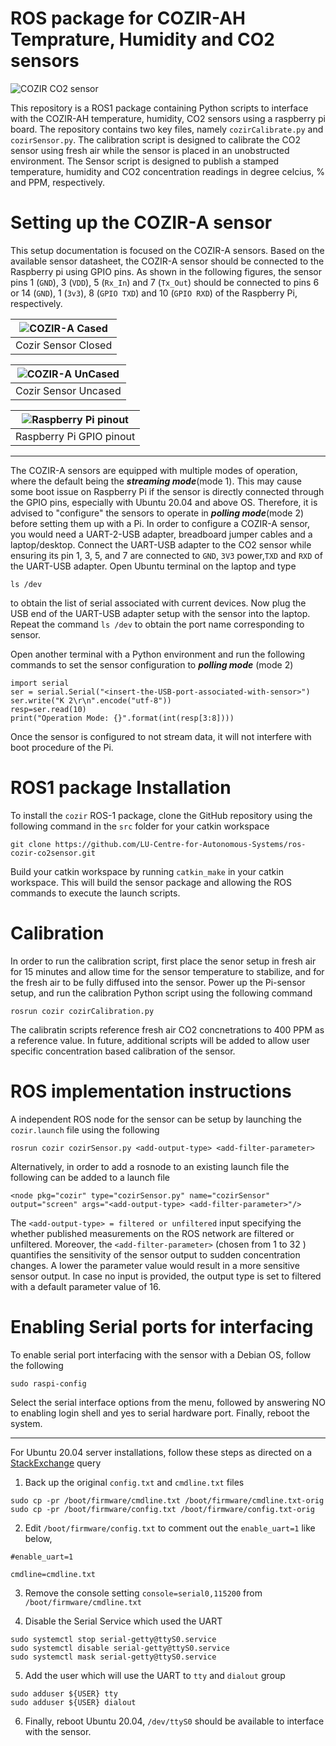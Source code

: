# ROS package for COZIR-AH Temprature, Humidity and CO2 sensors  
  
![COZIR CO2 sensor](MFG_COZIR-AH-1.jpg)  
  
This repository is a ROS1 package containing Python scripts to interface with the COZIR-AH temperature, humidity, CO2 sensors using a raspberry pi board. The repository contains two key files, namely `cozirCalibrate.py` and `cozirSensor.py`. The calibration script is designed to calibrate the CO2 sensor using fresh air while the sensor is placed in an unobstructed environment. The Sensor script is designed to publish a stamped temperature, humidity and CO2 concentration readings in degree celcius, \% and PPM, respectively.  
  
# Setting up the COZIR-A sensor  
  
This setup documentation is focused on the COZIR-A sensors. Based on the available sensor datasheet, the COZIR-A sensor should be connected to the Raspberry pi using GPIO pins. As shown in the following figures, the sensor pins 1 (`GND`),  3 (`VDD`),  5 (`Rx_In`) and 7 (`Tx_Out`) should be connected to pins 6 or 14 (`GND`), 1 (`3v3`), 8 (`GPIO TXD`) and 10 (`GPIO RXD`) of the Raspberry Pi, respectively. 

| ![COZIR-A Cased](cozirA_c.PNG) |
| :----------------------------: |
| Cozir Sensor Closed            |

| ![COZIR-A UnCased](cozirA_uc.PNG) |
| :-------------------------------: |
|   Cozir Sensor Uncased            |

| ![Raspberry Pi pinout](GPIO-Pinout-Diagram-2.png) |
| :-----------------------------------------------: |
|                     Raspberry Pi GPIO pinout      |

-----------------

The COZIR-A sensors are equipped with multiple modes of operation, where the default being the ___streaming mode___(mode 1). This may cause some boot issue on Raspberry Pi if the sensor is directly connected through the GPIO pins, especially with Ubuntu 20.04 and above OS. Therefore, it is advised to "configure" the sensors to operate in ___polling mode___(mode 2) before setting them up with a Pi. In order to configure a COZIR-A sensor, you would need a UART-2-USB adapter, breadboard jumper cables and a laptop/desktop. Connect the UART-USB adapter to the CO2 sensor while ensuring its pin 1, 3, 5, and 7 are connected to `GND`, `3V3` power,`TXD` and `RXD` of the UART-USB adapter. Open Ubuntu terminal on the laptop and type 
```
ls /dev
``` 
to obtain the list of serial associated with current devices. Now plug the USB end of the UART-USB adapter setup with the sensor into the laptop. Repeat the command `ls /dev` to obtain the port name corresponding to sensor.  

Open another terminal with a Python environment and run the following commands to set the sensor configuration to ___polling mode___ (mode 2)
```
import serial
ser = serial.Serial("<insert-the-USB-port-associated-with-sensor>")
ser.write("K 2\r\n".encode("utf-8"))
resp=ser.read(10)
print("Operation Mode: {}".format(int(resp[3:8])))
```

Once the sensor is configured to not stream data, it will not interfere with boot procedure of the Pi.

# ROS1 package Installation
To install the `cozir` ROS-1 package, clone the GitHub repository using the following command in the `src` folder for your catkin workspace

```
git clone https://github.com/LU-Centre-for-Autonomous-Systems/ros-cozir-co2sensor.git
```

Build your catkin workspace by running  `catkin_make` in your catkin workspace. This will build the sensor package and allowing the ROS commands to execute the launch scripts.

# Calibration

In order to run the calibration script, first place the senor setup in fresh air for 15 minutes and allow time for the sensor temperature to stabilize, and for the fresh air to be fully diffused into the sensor. Power up the Pi-sensor setup, and run the calibration Python script using the following command

```
rosrun cozir cozirCalibration.py
```
The calibratin scripts reference fresh air CO2 concnetrations to 400 PPM as a reference value. In future, additional scripts will be added to allow user specific concentration based calibration of the sensor.

# ROS implementation instructions

A independent ROS node for the sensor can be setup by launching the `cozir.launch` file using the following
```
rosrun cozir cozirSensor.py <add-output-type> <add-filter-parameter>
```

Alternatively, in order to add a rosnode to an existing launch file the following can be added to a launch file
```
<node pkg="cozir" type="cozirSensor.py" name="cozirSensor" output="screen" args="<add-output-type> <add-filter-parameter>"/>
```

The `<add-output-type> = filtered or unfiltered` input specifying the whether published measurements on the ROS network are filtered or unfiltered. Moreover, the `<add-filter-parameter>` (chosen from 1 to 32 ) quantifies the sensitivity of the sensor output to sudden concentration changes. A lower the parameter value would result in a more sensitive sensor output. In case no input is provided, the output type is set to filtered with a default parameter value of 16.

# Enabling Serial ports for interfacing

To enable serial port interfacing with the sensor with a Debian OS, follow the following
```
sudo raspi-config
```
Select the serial interface options from the menu, followed by answering NO to enabling login shell and yes to serial hardware port. Finally, reboot the system.

----------

For Ubuntu 20.04 server installations, follow these steps as directed on a [StackExchange](https://askubuntu.com/a/1338744)  query
1. Back up the original `config.txt` and `cmdline.txt` files
```
sudo cp -pr /boot/firmware/cmdline.txt /boot/firmware/cmdline.txt-orig
sudo cp -pr /boot/firmware/config.txt /boot/firmware/config.txt-orig
```
2. Edit `/boot/firmware/config.txt` to comment out the `enable_uart=1` like below,

```
#enable_uart=1
    
cmdline=cmdline.txt
```

3. Remove the console setting `console=serial0,115200` from `/boot/firmware/cmdline.txt`

4. Disable the Serial Service which used the UART
```
sudo systemctl stop serial-getty@ttyS0.service
sudo systemctl disable serial-getty@ttyS0.service
sudo systemctl mask serial-getty@ttyS0.service
```

5. Add the user which will use the UART to `tty` and `dialout` group

```
sudo adduser ${USER} tty
sudo adduser ${USER} dialout
```

6. Finally, reboot Ubuntu 20.04, `/dev/ttyS0` should be available to interface with the sensor.
